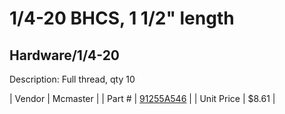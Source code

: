 # 1/4-20 BHCS, 1 1/2" length
## Hardware/1/4-20
Description: 	Full thread, qty 10 

| Vendor | Mcmaster | 
| Part # | [91255A546](http://www.mcmaster.com/) | 
| Unit Price | $8.61 | 
